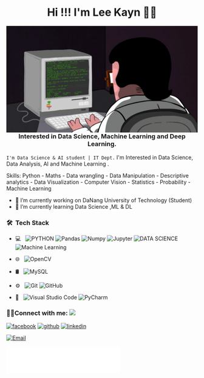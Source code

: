 <h1 align='center'> Hi !!! I'm Lee Kayn 👩‍💻 </h1>

<img align="right" src="https://github.com/LeeKayn/LeeKayn/blob/main/programming.gif" />

<h3 align="center">Interested in Data Science, Machine Learning and Deep Learning.</h3>

`I'm Data Science & AI student | IT Dept.` I'm Interested in Data Science, Data Analysis, AI and Machine Learning . 

Skills: Python - Maths - Data wrangling - Data Manipulation - Descriptive analytics - Data Visualization - Computer Vision - Statistics - Probability - Machine Learning

- 🔭 I’m currently working on DaNang University of Technology (Student)
- 🌱 I’m currently learning Data Science ,ML & DL
  
<h3> 🛠 &nbsp;Tech Stack</h3>

- 💻 &nbsp;
  ![PYTHON](https://img.shields.io/badge/-Python-333333?style=flat&logo=python)
  ![Pandas](https://img.shields.io/badge/Pandas-150458?style=flat-square&logo=pandas&logoColor=white")
  ![Numpy](https://img.shields.io/badge/Numpy-013243?style=flat-square&logo=numpy&logoColor=white")
  ![Jupyter](https://img.shields.io/badge/Jupyter-F37626?style=flat-square&logo=Jupyter&logoColor=white)
  ![DATA SCIENCE](https://img.shields.io/badge/-Data%20Science-333333?style=flat&logo=data%20science)
  ![Machine Learning](https://img.shields.io/badge/-ML-333333?style=flat&logo=ML)

- 🌐 &nbsp;
  ![OpenCV](https://img.shields.io/badge/-OpenCV-333333?style=flat&logo=OpenCV)

- 🛢 &nbsp;
  ![MySQL](https://img.shields.io/badge/-MySQL-333333?style=flat&logo=mysql)
- ⚙️ &nbsp;
  ![Git](https://img.shields.io/badge/-Git-333333?style=flat&logo=git)
  ![GitHub](https://img.shields.io/badge/-GitHub-333333?style=flat&logo=github)
- 🔧 &nbsp;
  ![Visual Studio Code](https://img.shields.io/badge/-Visual%20Studio%20Code-333333?style=flat&logo=visual-studio-code&logoColor=007ACC)
  ![PyCharm](https://img.shields.io/badge/-Pycharm-333333?style=flat&logo=Pycharm-code&logoColor=007ACC)

<h3 align="left">🤝🏻Connect with me: <img src="https://github.com/TheDudeThatCode/TheDudeThatCode/blob/master/Assets/Handshake.gif" height="32px"></h3>

[<img src='https://cdn.jsdelivr.net/npm/simple-icons@3.0.1/icons/facebook.svg' alt='facebook' height='40'>](https://www.facebook.com/lol.Shieda.Kayn)
[<img src='https://cdn.jsdelivr.net/npm/simple-icons@3.0.1/icons/github.svg' alt='github' height='40'>](https://github.com/LeeKayn)  [<img src='https://cdn.jsdelivr.net/npm/simple-icons@3.0.1/icons/linkedin.svg' alt='linkedin' height='40'>](https://www.linkedin.com/in/lê-văn-an-45368a160/)   

<a href="mailto:MoatazElmesmary@std.mans.edu.eg"><img alt="Email" src="https://img.shields.io/badge/Email-levanan02sm@gmail.com-blue?style=flat-square&logo=gmail"></a><br>


<img align='center'  height="70" alt="Thanks" width="300" src="https://github.com/LeeKayn/LeeKayn/blob/main/LeeKayn.gif"/> 
